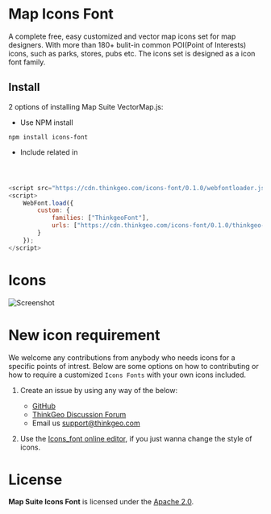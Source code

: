 # Map Icons Font
A complete free, easy customized and vector map icons set for map designers. With more than 180+ bulit-in common POI(Point of Interests) icons, such as parks, stores, pubs etc. The icons set is designed as a icon font family.

## Install

2 options of installing Map Suite VectorMap.js:
   * Use NPM install 

    npm install icons-font
	
	
   * Include related in <header>

```javascript
<script src="https://cdn.thinkgeo.com/icons-font/0.1.0/webfontloader.js"></script>
<script>
    WebFont.load({
        custom: {
            families: ["ThinkgeoFont"],
            urls: ["https://cdn.thinkgeo.com/icons-font/0.1.0/thinkgeo-font.css"]
        }
    });
</script>
```

# Icons
![Screenshot](https://github.com/ThinkGeo/Map-Icons-font/blob/dev/icons.png)

# New icon requirement

We welcome any contributions from anybody who needs icons for a specific points of intrest. Below are some options on how to contributing or how to require a customized `Icons Fonts` with your own icons included.

1. Create an issue by using any way of the below:
    * [GitHub](https://github.com/ThinkGeo/Map-Icons-font/issues)
    * [ThinkGeo Discussion Forum](http://community.thinkgeo.com/)
    * Email us support@thinkgeo.com

2. Use the [Icons_font online editor](), if you just wanna change the style of icons. 


# License
__Map Suite Icons Font__ is licensed under the [Apache 2.0](https://github.com/ThinkGeo/MapSuiteGisEditor/blob/master/LICENSE). 


